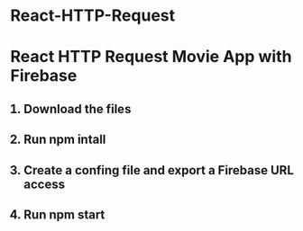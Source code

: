 # React-HTTP-Request
<h1>React HTTP Request Movie App with Firebase</h1>

<ol>
  <h2><li>Download the files</li></h2>
  <h2><li>Run npm intall</li></h2>
  <h2><li>Create a confing file and export a Firebase URL access</li></h2>
  <h2><li>Run npm start</li></h2>
</ol>



